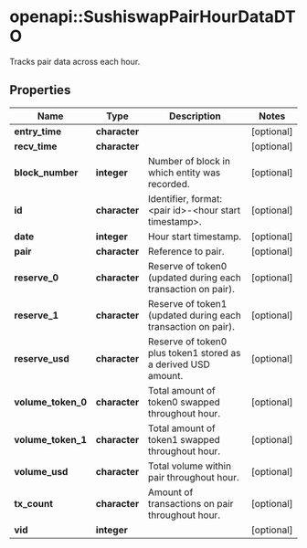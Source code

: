 # openapi::SushiswapPairHourDataDTO

Tracks pair data across each hour.

## Properties
Name | Type | Description | Notes
------------ | ------------- | ------------- | -------------
**entry_time** | **character** |  | [optional] 
**recv_time** | **character** |  | [optional] 
**block_number** | **integer** | Number of block in which entity was recorded. | [optional] 
**id** | **character** | Identifier, format: &lt;pair id&gt;-&lt;hour start timestamp&gt;. | [optional] 
**date** | **integer** | Hour start timestamp. | [optional] 
**pair** | **character** | Reference to pair. | [optional] 
**reserve_0** | **character** | Reserve of token0 (updated during each transaction on pair). | [optional] 
**reserve_1** | **character** | Reserve of token1 (updated during each transaction on pair). | [optional] 
**reserve_usd** | **character** | Reserve of token0 plus token1 stored as a derived USD amount. | [optional] 
**volume_token_0** | **character** | Total amount of token0 swapped throughout hour. | [optional] 
**volume_token_1** | **character** | Total amount of token1 swapped throughout hour. | [optional] 
**volume_usd** | **character** | Total volume within pair throughout hour. | [optional] 
**tx_count** | **character** | Amount of transactions on pair throughout hour. | [optional] 
**vid** | **integer** |  | [optional] 



